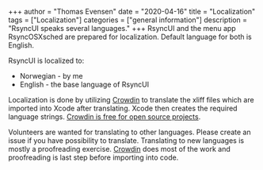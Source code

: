 +++
author = "Thomas Evensen"
date = "2020-04-16"
title =  "Localization"
tags = ["Localization"]
categories = ["general information"]
description = "RsyncUI speaks several languages."
+++
RsyncUI and the menu app RsyncOSXsched are prepared for localization. Default language for both is English.

RsyncUI is localized to:

- Norwegian - by me
- English - the base language of RsyncUI

Localization is done by utilizing [Crowdin](https://crowdin.com/project/RsyncUI) to translate the xliff files which are imported into Xcode after translating. Xcode then creates the required language strings. [Crowdin is free for open source projects](https://crowdin.com/page/open-source-project-setup-request).

Volunteers are wanted for translating to other languages. Please create an issue if you have possibility to translate. Translating to new languages is mostly a proofreading exercise. [Crowdin](https://crowdin.com/project/RsyncUI) does most of the work and proofreading is last step before importing into code.
